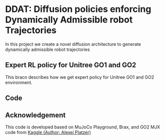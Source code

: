 # DDAT: Diffusion policies enforcing Dynamically Admissible robot Trajectories

In this project we create a novel diffusion architecture to generate dynamically admissible robot trajectories

## Expert RL policy for Unitree GO1 and GO2

This bracn describes how we get expert policy for Unitree GO1 and GO2 environment.

## Code

## Acknowledgement

This code is developed based on MuJoCo Playground, Brax, and GO2 MJX code from [Kaggle (Author: Alexei Platzer)](https://www.kaggle.com/code/alexeiplatzer/unitree-go2-mjx-ppo)